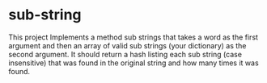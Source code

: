 # sub-string
This project Implements a method sub strings that takes a word as the first argument and then an array of valid sub strings (your dictionary) as the second argument. It should return a hash listing each sub string (case insensitive) that was found in the original string and how many times it was found.

